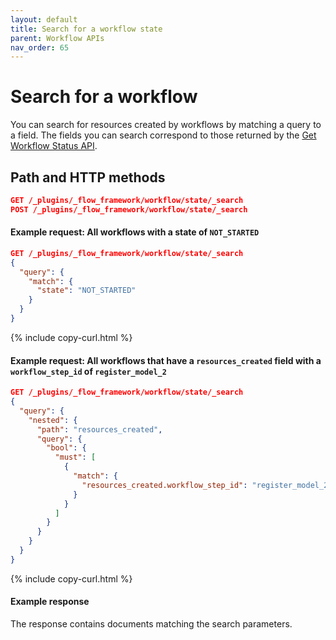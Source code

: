 ```yaml
---
layout: default
title: Search for a workflow state
parent: Workflow APIs
nav_order: 65
---
```


# Search for a workflow

You can search for resources created by workflows by matching a query to a field. The fields you can search correspond to those returned by the [Get Workflow Status API]({{site.url}}{{site.baseurl}}/automating-configurations/api/get-workflow-status/).

## Path and HTTP methods

```json
GET /_plugins/_flow_framework/workflow/state/_search
POST /_plugins/_flow_framework/workflow/state/_search
``` 

#### Example request: All workflows with a state of `NOT_STARTED`

```json
GET /_plugins/_flow_framework/workflow/state/_search
{
  "query": {
    "match": {
      "state": "NOT_STARTED"
    }
  }
}
```
{% include copy-curl.html %}

#### Example request: All workflows that have a `resources_created` field with a `workflow_step_id` of `register_model_2`

```json
GET /_plugins/_flow_framework/workflow/state/_search
{
  "query": {
    "nested": {
      "path": "resources_created",
      "query": {
        "bool": {
          "must": [
            {
              "match": {
                "resources_created.workflow_step_id": "register_model_2"
              }
            }
          ]
        }
      }
    }
  }
}
```
{% include copy-curl.html %}

#### Example response

The response contains documents matching the search parameters.